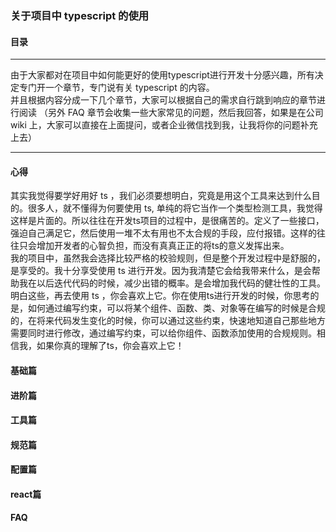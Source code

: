 ### 关于项目中 typescript 的使用

#### 目录
---
由于大家都对在项目中如何能更好的使用typescript进行开发十分感兴趣，所有决定专门开一个章节，专门说有关 typescript 的内容。<br>
并且根据内容分成一下几个章节，大家可以根据自己的需求自行跳到响应的章节进行阅读 （另外 FAQ 章节会收集一些大家常见的问题，然后我回答，如果是在公司 wiki 上，大家可以直接在上面提问，或者企业微信找到我，让我将你的问题补充上去）

---
#### 心得
其实我觉得要学好用好 ts ，我们必须要想明白，究竟是用这个工具来达到什么目的。很多人，就不懂得为何要使用 ts, 单纯的将它当作一个类型检测工具，我觉得这样是片面的。所以往往在开发ts项目的过程中，是很痛苦的。定义了一些接口，强迫自己满足它，然后使用一堆不太有用也不太合规的手段，应付报错。这样的往往只会增加开发者的心智负担，而没有真真正正的将ts的意义发挥出来。<br>
我的项目中，虽然我会选择比较严格的校验规则，但是整个开发过程中是舒服的，是享受的。我十分享受使用 ts 进行开发。因为我清楚它会给我带来什么，是会帮助我在以后迭代代码的时候，减少出错的概率。是会增加我代码的健壮性的工具。明白这些，再去使用 ts ，你会喜欢上它。你在使用ts进行开发的时候，你思考的是，如何通过编写约束，可以将某个组件、函数、类、对象等在编写的时候是合规的，在将来代码发生变化的时候，你可以通过这些约束，快速地知道自己那些地方需要同时进行修改，通过编写约束，可以给你组件、函数添加使用的合规规则。相信我，如果你真的理解了ts，你会喜欢上它！

#### 基础篇
#### 进阶篇
#### 工具篇
#### 规范篇
#### 配置篇
#### react篇
#### FAQ